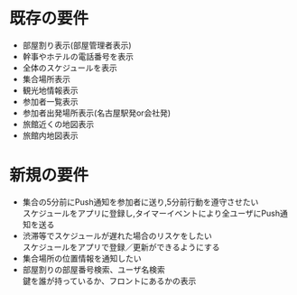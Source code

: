 # 既存の要件
* 部屋割り表示(部屋管理者表示)
* 幹事やホテルの電話番号を表示
* 全体のスケジュールを表示
* 集合場所表示
* 観光地情報表示
* 参加者一覧表示
* 参加者出発場所表示(名古屋駅発or会社発)
* 旅館近くの地図表示
* 旅館内地図表示

# 新規の要件
* 集合の5分前にPush通知を参加者に送り,5分前行動を遵守させたい  
スケジュールをアプリに登録し,タイマーイベントにより全ユーザにPush通知を送る
* 渋滞等でスケジュールが遅れた場合のリスケをしたい  
スケジュールをアプリで登録／更新ができるようにする
* 集合場所の位置情報を通知したい
* 部屋割りの部屋番号検索、ユーザ名検索  
鍵を誰が持っているか、フロントにあるかの表示






